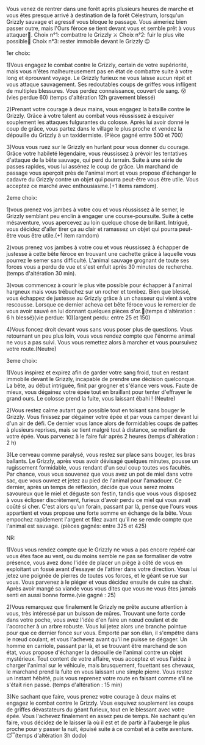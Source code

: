 Vous venez de rentrer dans une forêt après plusieurs heures de marche et vous êtes presque arrivé à destination de la forêt Célestrum, lorsqu'un Grizzly sauvage et agressif vous bloque le passage. Vous aimeriez bien passer outre, mais l'Ours féroce se tient devant vous et semble prêt à vous attaquer🐻.
Choix n°1: combattre le Grizzly ⚔️
Choix n°2: fuir le plus vite possible🏃
Choix n°3: rester immobile devant le Grizzly 😐

1er choix:

1)Vous engagez le combat contre le Grizzly, certain de votre supériorité, mais vous n'êtes malheureusement pas en état de combattre suite à votre long et éprouvant voyage. Le Grizzly furieux ne vous laisse aucun répit et vous attaque sauvagement. Ses redoutables coups de griffes vous infligent de multiples blessures. Vous perdez connaissance, couvert de sang. 😵 (vies perdue 60) (temps d'altération 12h gravement blessé)

2)Prenant votre courage à deux mains, vous engagez la bataille contre le Grizzly. Grâce à votre talent au combat vous réussissez à esquiver souplement les attaques fulgurantes du colosse. Après lui avoir donné le coup de grâce, vous partez dans le village le plus proche et vendez la dépouille du Grizzly à un taxidermiste. (Pièce gagné entre 500 et 700)

3)Vous vous ruez sur le Grizzly en hurlant pour vous donner du courage. Grâce votre habileté légendaire, vous réussissez à prévoir les tentatives d'attaque de la bête sauvage, qui perd du terrain. Suite à une série de passes rapides, vous lui assénez le coup de grâce. Un marchand de passage vous aperçoit près de l'animal mort et vous propose d'échanger le cadavre du Grizzly contre un objet qui pourra peut-être vous être utile. Vous acceptez ce marché avec enthousiasme.(+1 items ramdom).

2eme choix:

1)vous prenez vos jambes à votre cou et vous réussissez à le semer, le Grizzly semblant peu enclin à engager une course-poursuite. Suite à cette mésaventure, vous apercevez au loin quelque chose de brillant. Intrigué, vous décidez d'aller tirer ça au clair et ramassez un objet qui pourra peut-être vous être utile.(+1 item ramdom)

2)vous prenez vos jambes à votre cou et vous réussissez à échapper de justesse à cette bête féroce en trouvant une cachette grâce à laquelle vous pourrez le semer sans difficulté. L'animal sauvage grognant de toute ses forces vous a perdu de vue et s'est enfuit après 30 minutes de recherche.(temps d'altération 30 min).

3)vous commencez à courir le plus vite possible pour échapper à l'animal hargneux mais vous trébuchez sur un rocher et tombez. Bien que blessé, vous échappez de justesse au Grizzly grâce à un chasseur qui vient à votre rescousse. Lorsque ce dernier acheva cet bête féroce vous le remercier de vous avoir sauvé en lui donnant quelques pièces d'or.🤕(temps d'altération : 6 h blessé)(vie perdue: 10)(argent perdu: entre 25 et 150)

4)Vous foncez droit devant vous sans vous poser plus de questions. Vous retournant un peu plus loin, vous vous rendez compte que l'énorme animal ne vous a pas suivi. Vous vous remettez alors à marcher et vous poursuivez votre route.(Neutre)

3eme choix:

1)Vous inspirez et expirez afin de garder votre sang froid, tout en restant immobile devant le Grizzly, incapable de prendre une décision quelconque. La bête, au début intriguée, finit par grogner et s'élance vers vous. Faute de mieux, vous dégainez votre épée tout en braillant pour tenter d'effrayer le grand ours. Le colosse prend la fuite, vous laissant ébahi ! (Neutre)

2)Vous restez calme autant que possible tout en toisant sans bouger le Grizzly. Vous finissez par dégainer votre épée et par vous camper devant lui d'un air de défi. Ce dernier vous lance alors de formidables coups de pattes à plusieurs reprises, mais se tient malgré tout à distance, se méfiant de votre épée. Vous parvenez à le faire fuir après 2 heures (temps d'altération : 2 h)

3)Le cerveau comme paralysé, vous restez sur place sans bouger, les bras ballants. Le Grizzly, après vous avoir dévisagé quelques minutes, pousse un rugissement formidable, vous rendant d'un seul coup toutes vos facultés. Par chance, vous vous souvenez que vous avez un pot de miel dans votre sac, que vous ouvrez et jetez au pied de l'animal pour l'amadouer. Ce dernier, après un temps de réflexion, décide que vous serez moins savoureux que le miel et déguste son festin, tandis que vous vous disposez à vous éclipser discrètement, furieux d'avoir perdu ce miel qui vous avait coûté si cher. C'est alors qu'un forain, passant par là, pense que l'ours vous appartient et vous propose une forte somme en échange de la bête. Vous empochez rapidement l'argent et filez avant qu'il ne se rende compte que l'animal est sauvage. (pièces gagnés: entre 325 et 425)

NR:

1)Vous vous rendez compte que le Grizzly ne vous a pas encore repéré car vous êtes face au vent, ou du moins semble ne pas se formaliser de votre présence, vous avez donc l'idée de placer un piège à côté de vous en exploitant un fossé avant d'essayer de l'attirer dans votre direction. Vous lui jetez une poignée de pierres de toutes vos forces, et le géant se rue sur vous. Vous parvenez à le piéger et vous décidez ensuite de cuire sa chair. Après avoir mangé sa viande vous vous dites que vous ne vous êtes jamais senti en aussi bonne forme.(vie gagné : 25)

2)Vous remarquez que finalement le Grizzly ne prête aucune attention à vous, très intéressé par un buisson de mûres. Trouvant une forte corde dans votre poche, vous avez l'idée d'en faire un nœud coulant et de l'accrocher à un arbre robuste. Vous lui jetez alors une branche pointue pour que ce dernier fonce sur vous. Emporté par son élan, il s'empêtre dans le nœud coulant, et vous l'achevez avant qu'il ne puisse se dégager. Un homme en carriole, passant par là, et se trouvant être marchand de son état, vous propose d'échanger la dépouille de l'animal contre un objet mystérieux. Tout content de votre affaire, vous acceptez et vous l'aidez à charger l'animal sur le véhicule, mais brusquement, fouettant ses chevaux, le marchand prend la fuite en vous laissant une simple pierre. Vous restez un instant hébété, puis vous reprenez votre route en faisant comme s'il ne s'était rien passé. (temps d'altération : 15 min)

3)Ne sachant que faire, vous prenez votre courage à deux mains et engagez le combat contre le Grizzly. Vous esquivez souplement les coups de griffes dévastateurs du géant furieux, tout en le blessant avec votre épée. Vous l'achevez finalement en assez peu de temps. Ne sachant qu'en faire, vous décidez de le laisser là où il est et de partir à l'auberge le plus proche pour y passer la nuit, épuisé suite à ce combat et à cette aventure.😴(temps d'altération 3h dodo)

